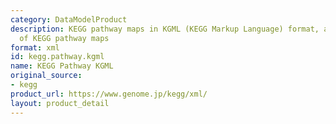```yaml
---
category: DataModelProduct
description: KEGG pathway maps in KGML (KEGG Markup Language) format, an XML representation
  of KEGG pathway maps
format: xml
id: kegg.pathway.kgml
name: KEGG Pathway KGML
original_source:
- kegg
product_url: https://www.genome.jp/kegg/xml/
layout: product_detail
---
```

